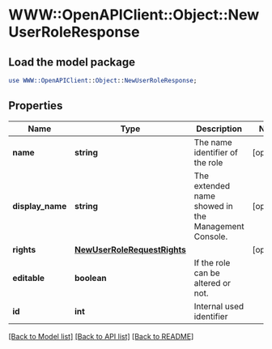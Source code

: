 # WWW::OpenAPIClient::Object::NewUserRoleResponse

## Load the model package
```perl
use WWW::OpenAPIClient::Object::NewUserRoleResponse;
```

## Properties
Name | Type | Description | Notes
------------ | ------------- | ------------- | -------------
**name** | **string** | The name identifier of the role | [optional] 
**display_name** | **string** | The extended name showed in the Management Console. | [optional] 
**rights** | [**NewUserRoleRequestRights**](NewUserRoleRequestRights.md) |  | [optional] 
**editable** | **boolean** | If the role can be altered or not. | 
**id** | **int** | Internal used identifier | 

[[Back to Model list]](../README.md#documentation-for-models) [[Back to API list]](../README.md#documentation-for-api-endpoints) [[Back to README]](../README.md)


